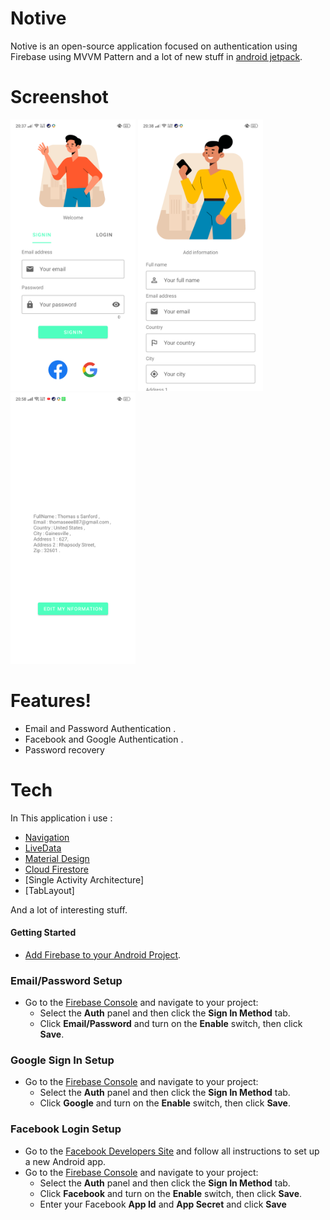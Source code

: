 # Notive

Notive is an open-source application focused on authentication using Firebase using MVVM Pattern and a lot of new stuff in [android jetpack](https://developer.android.com/jetpack).

# Screenshot
<img src="/screenshot/Screenshot_2020-08-28-20-37-50-67_584773038424bee1c28fefe5df798cb6.png" width="200" />                <img src="/screenshot/Screenshot_2020-08-28-20-38-38-04_584773038424bee1c28fefe5df798cb6.png" width="200" />                <img src="/screenshot/Screenshot_2020-08-28-20-58-24-57_584773038424bee1c28fefe5df798cb6.png" width="200" /> 



# Features!

  - Email and Password Authentication .
  - Facebook and Google Authentication .
  - Password recovery

# Tech

In This application i use :

* [Navigation](https://developer.android.com/guide/navigation) 
* [LiveData](https://developer.android.com/topic/libraries/architecture/livedata)
* [Material Design](https://material.io/design)
* [Cloud Firestore](https://firebase.google.com/docs/firestore)
* [Single Activity Architecture]
* [TabLayout]



And a lot of interesting stuff.

#### Getting Started

- [Add Firebase to your Android Project](https://firebase.google.com/docs/android/setup).


### Email/Password Setup

- Go to the [Firebase Console](https://console.firebase.google.com/) and navigate to your project:
  - Select the **Auth** panel and then click the **Sign In Method** tab.
  - Click **Email/Password** and turn on the **Enable** switch, then click **Save**.

### Google Sign In Setup

- Go to the [Firebase Console](https://console.firebase.google.com/) and navigate to your project:
  - Select the **Auth** panel and then click the **Sign In Method** tab.
  - Click **Google** and turn on the **Enable** switch, then click **Save**.

### Facebook Login Setup

- Go to the [Facebook Developers Site](https://developers.facebook.com) and follow all
  instructions to set up a new Android app.
- Go to the [Firebase Console](https://console.firebase.google.com/) and navigate to your project:
  - Select the **Auth** panel and then click the **Sign In Method** tab.
  - Click **Facebook** and turn on the **Enable** switch, then click **Save**.
  - Enter your Facebook **App Id** and **App Secret** and click **Save**
